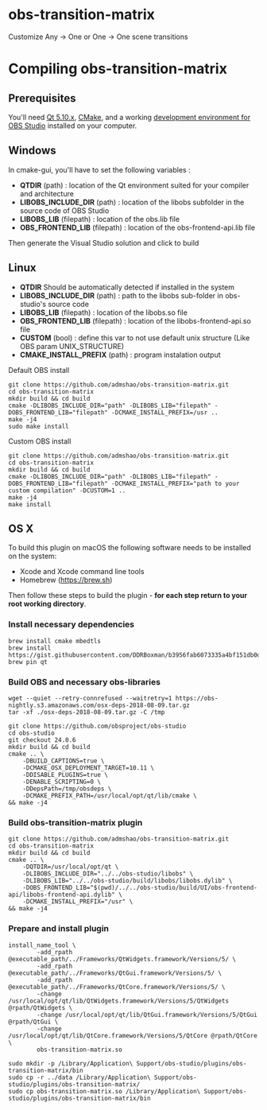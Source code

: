 # obs-transition-matrix
Customize Any -> One or One -> One scene transitions

# Compiling obs-transition-matrix
## Prerequisites
You'll need [Qt 5.10.x](https://download.qt.io/official_releases/qt/5.10/),
[CMake](https://cmake.org/download/), and a working [development environment for
OBS Studio](https://obsproject.com/wiki/install-instructions) installed on your
computer.

## Windows
In cmake-gui, you'll have to set the following variables :
- **QTDIR** (path) : location of the Qt environment suited for your compiler and architecture
- **LIBOBS_INCLUDE_DIR** (path) : location of the libobs subfolder in the source code of OBS Studio
- **LIBOBS_LIB** (filepath) : location of the obs.lib file
- **OBS_FRONTEND_LIB** (filepath) : location of the obs-frontend-api.lib file

Then generate the Visual Studio solution and click to build

## Linux
- **QTDIR** Should be automatically detected if installed in the system
- **LIBOBS_INCLUDE_DIR** (path) : path to the libobs sub-folder in obs-studio's source code
- **LIBOBS_LIB** (filepath) : location of the libobs.so file
- **OBS_FRONTEND_LIB** (filepath) : location of the libobs-frontend-api.so file
- **CUSTOM** (bool) : define this var to not use default unix structure (Like
 OBS param UNIX_STRUCTURE)
- **CMAKE_INSTALL_PREFIX** (path) : program instalation output

Default OBS install
```
git clone https://github.com/admshao/obs-transition-matrix.git
cd obs-transition-matrix
mkdir build && cd build
cmake -DLIBOBS_INCLUDE_DIR="path" -DLIBOBS_LIB="filepath" -DOBS_FRONTEND_LIB="filepath" -DCMAKE_INSTALL_PREFIX=/usr ..
make -j4
sudo make install
```
Custom OBS install
```
git clone https://github.com/admshao/obs-transition-matrix.git
cd obs-transition-matrix
mkdir build && cd build
cmake -DLIBOBS_INCLUDE_DIR="path" -DLIBOBS_LIB="filepath" -DOBS_FRONTEND_LIB="filepath" -DCMAKE_INSTALL_PREFIX="path to your custom compilation" -DCUSTOM=1 ..
make -j4
make install
```

## OS X

To build this plugin on macOS the following software needs to be installed on the system:

* Xcode and Xcode command line tools
* Homebrew (https://brew.sh)

Then follow these steps to build the plugin - **for each step return to your root working directory**.

### Install necessary dependencies
```
brew install cmake mbedtls
brew install https://gist.githubusercontent.com/DDRBoxman/b3956fab6073335a4bf151db0dcbd4ad/raw/ed1342a8a86793ea8c10d8b4d712a654da121ace/qt.rb`
brew pin qt
```

### Build OBS and necessary obs-libraries

```
wget --quiet --retry-connrefused --waitretry=1 https://obs-nightly.s3.amazonaws.com/osx-deps-2018-08-09.tar.gz
tar -xf ./osx-deps-2018-08-09.tar.gz -C /tmp

git clone https://github.com/obsproject/obs-studio
cd obs-studio
git checkout 24.0.6
mkdir build && cd build
cmake .. \
    -DBUILD_CAPTIONS=true \
    -DCMAKE_OSX_DEPLOYMENT_TARGET=10.11 \
    -DDISABLE_PLUGINS=true \
    -DENABLE_SCRIPTING=0 \
    -DDepsPath=/tmp/obsdeps \
    -DCMAKE_PREFIX_PATH=/usr/local/opt/qt/lib/cmake \
&& make -j4
```

### Build obs-transition-matrix plugin

```
git clone https://github.com/admshao/obs-transition-matrix.git
cd obs-transition-matrix
mkdir build && cd build
cmake .. \
    -DQTDIR=/usr/local/opt/qt \
    -DLIBOBS_INCLUDE_DIR="../../obs-studio/libobs" \
    -DLIBOBS_LIB="../../obs-studio/build/libobs/libobs.dylib" \
    -DOBS_FRONTEND_LIB="$(pwd)/../../obs-studio/build/UI/obs-frontend-api/libobs-frontend-api.dylib" \
    -DCMAKE_INSTALL_PREFIX="/usr" \
&& make -j4
```

### Prepare and install plugin

```
install_name_tool \
        -add_rpath @executable_path/../Frameworks/QtWidgets.framework/Versions/5/ \
        -add_rpath @executable_path/../Frameworks/QtGui.framework/Versions/5/ \
        -add_rpath @executable_path/../Frameworks/QtCore.framework/Versions/5/ \
        -change /usr/local/opt/qt/lib/QtWidgets.framework/Versions/5/QtWidgets @rpath/QtWidgets \
        -change /usr/local/opt/qt/lib/QtGui.framework/Versions/5/QtGui @rpath/QtGui \
        -change /usr/local/opt/qt/lib/QtCore.framework/Versions/5/QtCore @rpath/QtCore \
        obs-transition-matrix.so

sudo mkdir -p /Library/Application\ Support/obs-studio/plugins/obs-transition-matrix/bin
sudo cp -r ../data /Library/Application\ Support/obs-studio/plugins/obs-transition-matrix/
sudo cp obs-transition-matrix.so /Library/Application\ Support/obs-studio/plugins/obs-transition-matrix/bin
```